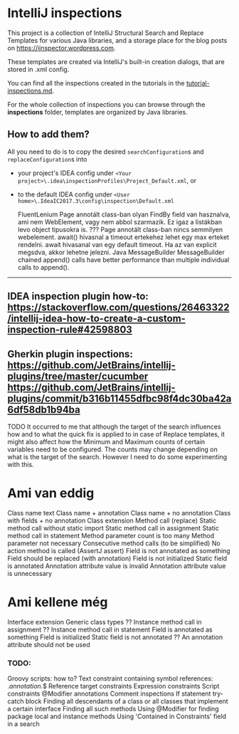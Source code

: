 # IntelliJ inspections

This project is a collection of IntelliJ Structural Search and Replace Templates for various Java libraries, and a storage place for the blog posts on https://ijnspector.wordpress.com.

These templates are created via IntelliJ's built-in creation dialogs, that are stored in .xml config.

You can find all the inspections created in the tutorials in the [tutorial-inspections.md](tutorial/summary/tutorial-inspections.md).

For the whole collection of inspections you can browse through the **inspections** folder, templates are organized by Java libraries.

## How to add them?

All you need to do is to copy the desired `searchConfiguration`s and `replaceConfiguration`s into
* your project's IDEA config under `<Your project>\.idea\inspectionProfiles\Project_Default.xml`, or
* to the default IDEA config under `<User home>\.IdeaIC2017.3\config\inspection\Default.xml`

     FluentLenium
        Page annotált class-ban olyan FindBy field van hasznalva, ami nem WebElement, vagy nem abbol szarmazik. Ez igaz a listákban levo object tipusokra is.
        ??? Page annotált class-ban nincs semmilyen webelement.
        await() hivasnal a timeout ertekehez lehet egy max erteket rendelni.
        await hivasanal van egy default timeout. Ha az van explicit megsdva, akkor lehetne jelezni.
    Java MessageBuilder
        MessageBuilder chained append() calls have better performance than multiple individual calls to append().

---------------------------------------------------------
IDEA inspection plugin how-to: https://stackoverflow.com/questions/26463322/intellij-idea-how-to-create-a-custom-inspection-rule#42598803
---------------------------------------------------------
Gherkin plugin inspections:
    https://github.com/JetBrains/intellij-plugins/tree/master/cucumber
    https://github.com/JetBrains/intellij-plugins/commit/b316b11455dfbc98f4dc30ba42a6df58db1b94ba
---------------------------------------------------------
TODO
It occurred to me that although the target of the search influences how and to what the quick fix is applied to in case of Replace templates,
it might also affect how the Minimum and Maximum counts of certain variables need to be configured. The counts may change depending on what is the target of the search.
However I need to do some experimenting with this.

# Ami van eddig
Class name text
Class name + annotation
Class name + no annotation
Class with fields + no annotation
Class extension
Method call (replace)
Static method call without static import
Static method call in assignment
Static method call in statement
Method parameter count is too many
Method parameter not necessary
Consecutive method calls (to be simplified)
No action method is called (AssertJ assert)
Field is not annotated as something
Field should be replaced (with annotation)
Field is not initialized
Static field is annotated
Annotation attribute value is invalid
Annotation attribute value is unnecessary

# Ami kellene még
Interface extension
Generic class types
?? Instance method call in assignment
?? Instance method call in statement
Field is annotated as something
Field is initialized
Static field is not annotated
?? An annotation attribute should not be used

### TODO:
Groovy scripts: how to?
Text constraint containing symbol references: .*$annotation$.*$
Reference target constraints
Expression constraints
Script constraints
@Modifier annotations
Comment inspections
If statement
try-catch block
Finding all descendants of a class or all classes that implement a certain interface
Finding all such methods
Using @Modifier for finding package local and instance methods
Using 'Contained in Constraints' field in a search
